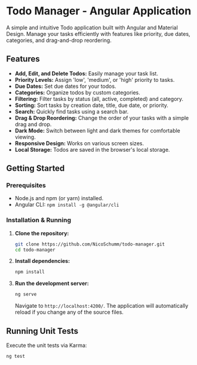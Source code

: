 # Todo Manager - Angular Application

A simple and intuitive Todo application built with Angular and Material Design. Manage your tasks efficiently with features like priority, due dates, categories, and drag-and-drop reordering.

## Features

*   **Add, Edit, and Delete Todos:** Easily manage your task list.
*   **Priority Levels:** Assign 'low', 'medium', or 'high' priority to tasks.
*   **Due Dates:** Set due dates for your todos.
*   **Categories:** Organize todos by custom categories.
*   **Filtering:** Filter tasks by status (all, active, completed) and category.
*   **Sorting:** Sort tasks by creation date, title, due date, or priority.
*   **Search:** Quickly find tasks using a search bar.
*   **Drag & Drop Reordering:** Change the order of your tasks with a simple drag and drop.
*   **Dark Mode:** Switch between light and dark themes for comfortable viewing.
*   **Responsive Design:** Works on various screen sizes.
*   **Local Storage:** Todos are saved in the browser's local storage.


## Getting Started

### Prerequisites

*   Node.js and npm (or yarn) installed.
*   Angular CLI: `npm install -g @angular/cli`

### Installation & Running

1.  **Clone the repository:**
    ```bash
    git clone https://github.com/NicoSchumm/todo-manager.git
    cd todo-manager
    ```
2.  **Install dependencies:**
    ```bash
    npm install
    ```
3.  **Run the development server:**
    ```bash
    ng serve
    ```
    Navigate to `http://localhost:4200/`. The application will automatically reload if you change any of the source files.

## Running Unit Tests

Execute the unit tests via Karma:

```bash
ng test
